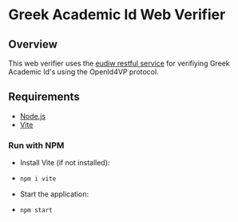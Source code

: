 # Greek Academic Id Web Verifier

## Overview
This web verifier uses the [eudiw restful service](https://github.com/eu-digital-identity-wallet/eudi-srv-web-verifier-endpoint-23220-4-kt) for verifiying Greek Academic Id's using the OpenId4VP protocol.

## Requirements
- [Node.js](https://nodejs.org/en)
- [Vite](https://vite.dev/)

### Run with NPM
- Install Vite (if not installed):
- ```bash
  npm i vite
  ```
- Start the application:
- ```bash
  npm start
  ```